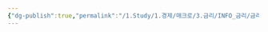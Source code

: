 ```yaml
---
{"dg-publish":true,"permalink":"/1.Study/1.경제/매크로/3.금리/INFO_금리/금리 인하/","created":"2024-11-20T21:02:27.219+09:00","updated":"2025-06-03T20:07:19.760+09:00"}
---
```


